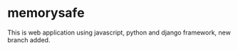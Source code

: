 # memorysafe
This is web application using javascript, python and django framework, new branch added.
